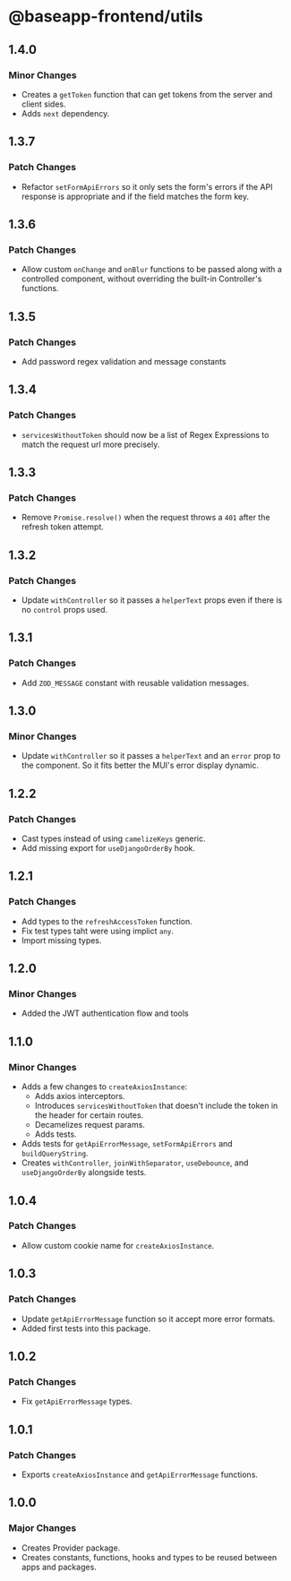 # @baseapp-frontend/utils

## 1.4.0

### Minor Changes

- Creates a `getToken` function that can get tokens from the server and client sides.
- Adds `next` dependency.

## 1.3.7

### Patch Changes

- Refactor `setFormApiErrors` so it only sets the form's errors if the API response is appropriate and if the field matches the form key.

## 1.3.6

### Patch Changes

- Allow custom `onChange` and `onBlur` functions to be passed along with a controlled component, without overriding the built-in Controller's functions.

## 1.3.5

### Patch Changes

- Add password regex validation and message constants

## 1.3.4

### Patch Changes

- `servicesWithoutToken` should now be a list of Regex Expressions to match the request url more precisely.

## 1.3.3

### Patch Changes

- Remove `Promise.resolve()` when the request throws a `401` after the refresh token attempt.

## 1.3.2

### Patch Changes

- Update `withController` so it passes a `helperText` props even if there is no `control` props used.

## 1.3.1

### Patch Changes

- Add `ZOD_MESSAGE` constant with reusable validation messages.

## 1.3.0

### Minor Changes

- Update `withController` so it passes a `helperText` and an `error` prop to the component. So it fits better the MUI's error display dynamic.

## 1.2.2

### Patch Changes

- Cast types instead of using `camelizeKeys` generic.
- Add missing export for `useDjangoOrderBy` hook.

## 1.2.1

### Patch Changes

- Add types to the `refreshAccessToken` function.
- Fix test types taht were using implict `any`.
- Import missing types.

## 1.2.0

### Minor Changes

- Added the JWT authentication flow and tools

## 1.1.0

### Minor Changes

- Adds a few changes to `createAxiosInstance`:
  - Adds axios interceptors.
  - Introduces `servicesWithoutToken` that doesn't include the token in the header for certain routes.
  - Decamelizes request params.
  - Adds tests.
- Adds tests for `getApiErrorMessage`, `setFormApiErrors` and `buildQueryString`.
- Creates `withController`, `joinWithSeparator`, `useDebounce`, and `useDjangoOrderBy` alongside tests.

## 1.0.4

### Patch Changes

- Allow custom cookie name for `createAxiosInstance`.

## 1.0.3

### Patch Changes

- Update `getApiErrorMessage` function so it accept more error formats.
- Added first tests into this package.

## 1.0.2

### Patch Changes

- Fix `getApiErrorMessage` types.

## 1.0.1

### Patch Changes

- Exports `createAxiosInstance` and `getApiErrorMessage` functions.

## 1.0.0

### Major Changes

- Creates Provider package.
- Creates constants, functions, hooks and types to be reused between apps and packages.

